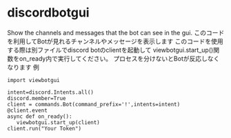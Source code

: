 # discordbotgui
Show the channels and messages that the bot can see in the gui.
このコードを利用してBotが見れるチャンネルやメッセージを表示します
このコードを使用する際は別ファイルでdiscord botのclientを起動して
viewbotgui.start_up()関数をon_ready内で実行してください。
プロセスを分けないとBotが反応しなくなります
例
```
import viewbotgui

intent=discord.Intents.all()
discord.member=True
client = commands.Bot(command_prefix='!',intents=intent)
@client.event
async def on_ready():
   viewbotgui.start_up(client)
client.run("Your Token")
```
